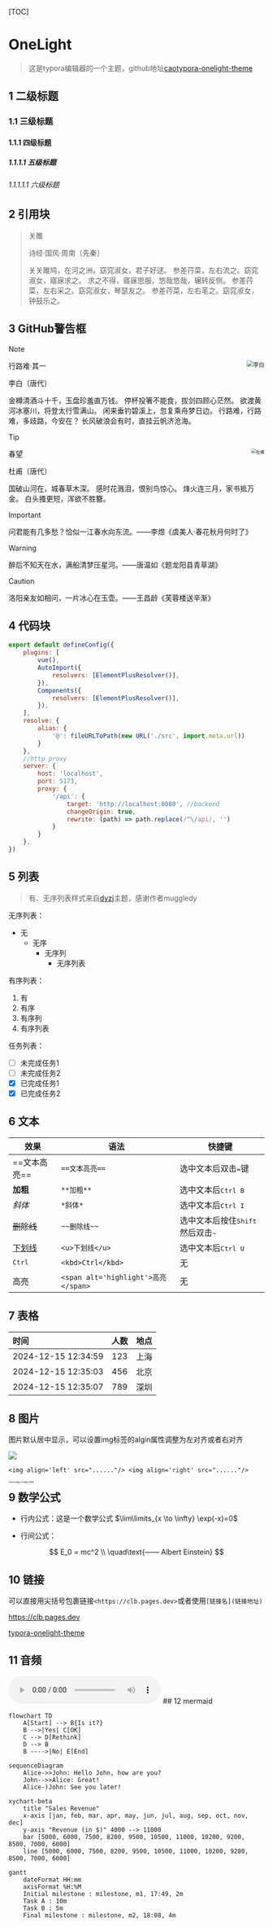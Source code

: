 [TOC]

# OneLight

> 这是typora编辑器的一个主题，github地址[caotypora-onelight-theme](https://github.com/caolib/typora-onelight-theme)

## 1 二级标题

### 1.1 三级标题

#### 1.1.1 四级标题

##### 1.1.1.1 五级标题

###### 1.1.1.1.1 六级标题

## 2 引用块

> 关雎
>
> 诗经·国风·周南〔先秦〕
>
> 关关雎鸠，在河之洲。窈窕淑女，君子好逑。
> 参差荇菜，左右流之。窈窕淑女，寤寐求之。
> 求之不得，寤寐思服。悠哉悠哉，辗转反侧。
> 参差荇菜，左右采之。窈窕淑女，琴瑟友之。
> 参差荇菜，左右芼之。窈窕淑女，钟鼓乐之。

## 3 GitHub警告框

> [!NOTE]
>
> <img align='right' src="https://ziyuan.guwendao.net/authorImg300/libai.jpg" alt="李白" style="zoom:80%;" />行路难·其一
>
> 李白〔唐代〕
>
> 金樽清酒斗十千，玉盘珍羞直万钱。
> 停杯投箸不能食，拔剑四顾心茫然。
> 欲渡黄河冰塞川，将登太行雪满山。
> 闲来垂钓碧溪上，忽复乘舟梦日边。
> 行路难，行路难，多歧路，今安在？
> 长风破浪会有时，直挂云帆济沧海。

> [!TIP]
>
> <img align='right' src="https://ziyuan.guwendao.net/authorImg300/dufu.jpg" alt="杜甫" style="zoom: 60%;" />春望
>
> 杜甫〔唐代〕
>
> 国破山河在，城春草木深。
> 感时花溅泪，恨别鸟惊心。
> 烽火连三月，家书抵万金。
> 白头搔更短，浑欲不胜簪。

> [!IMPORTANT]
>
> 问君能有几多愁？恰似一江春水向东流。——李煜《虞美人·春花秋月何时了》

> [!WARNING]
>
> 醉后不知天在水，满船清梦压星河。——唐温如《题龙阳县青草湖》

> [!CAUTION]
>
> 洛阳亲友如相问，一片冰心在玉壶。——王昌龄《芙蓉楼送辛渐》

## 4 代码块

```javascript
export default defineConfig({
    plugins: [
        vue(),
        AutoImport({
            resolvers: [ElementPlusResolver()],
        }),
        Components({
            resolvers: [ElementPlusResolver()],
        }),
    ],
    resolve: {
        alias: {
            '@': fileURLToPath(new URL('./src', import.meta.url))
        }
    },
    //http proxy
    server: {
        host: 'localhost',
        port: 5173,
        proxy: {
            '/api': {
                target: 'http://localhost:8080', //backend
                changeOrigin: true,
                rewrite: (path) => path.replace(/^\/api/, '')
            }
        }
    },
})
```

## 5 列表

> 有、无序列表样式来自[dyzj](https://theme.typora.io/theme/dyzj/)主题，感谢作者muggledy

无序列表：


- 无
  - 无序
    - 无序列
      - 无序列表

有序列表：

1. 有
2. 有序
3. 有序列
4. 有序列表

任务列表：

- [ ] 未完成任务1
- [ ] 未完成任务2
- [x] 已完成任务1
- [x] 已完成任务2

## 6 文本

| 效果                              | 语法                                | 快捷键                                             |
| --------------------------------- | ----------------------------------- | -------------------------------------------------- |
| ==文本高亮==                      | `==文本高亮==`                      | 选中文本后双击<kbd>=</kbd>键                       |
| **加粗**                          | `**加粗**`                          | 选中文本后<kbd>Ctrl B</kbd>                        |
| *斜体*                            | `*斜体*`                            | 选中文本后<kbd>Ctrl I</kbd>                        |
| ~~删除线~~                        | `~~删除线~~`                        | 选中文本后按住<kbd>Shift</kbd>然后双击<kbd>~</kbd> |
| <u>下划线</u>                     | `<u>下划线</u>`                     | 选中文本后<kbd>Ctrl U</kbd>                        |
| <kbd>Ctrl</kbd>                   | `<kbd>Ctrl</kbd>`                   | 无                                                 |
| <span alt='highlight'>高亮</span> | `<span alt='highlight'>高亮</span>` | 无                                                 |

## 7 表格

| 时间                | 人数 | 地点 |
| :------------------ | :--: | ---: |
| 2024-12-15 12:34:59 | 123  | 上海 |
| 2024-12-15 12:35:03 | 456  | 北京 |
| 2024-12-15 12:35:07 | 789  | 深圳 |

## 8 图片

图片默认居中显示，可以设置img标签的algin属性调整为左对齐或者右对齐 

<img src="https://img.shields.io/github/downloads/caolib/typora-onelight-theme/latest/total">

`<img align='left' src="......"/> <img align='right' src="......"/>`

<img align='left' src="https://s2.loli.net/2024/12/29/8KTQLnUcGzX2vdx.gif" alt="社恐" style="zoom:25%;" /><img align='left' src="https://s2.loli.net/2024/12/29/mTNin3OZPyucQpV.gif" alt="威胁" style="zoom:25%;" /><img align='left' src="https://s2.loli.net/2024/12/29/LRBkhyGwbI3toO7.gif" alt="气鼓鼓" style="zoom:25%;" /><img align='left' src="https://s2.loli.net/2024/12/29/Zbnxh3fTJUK8r7V.gif" alt="憋笑" style="zoom:25%;" />











## 9 数学公式

- 行内公式：这是一个数学公式 $\lim\limits_{x \to \infty} \exp(-x)=0$

- 行间公式：

$$
E_0 = mc^2 \\
\quad\text{—— Albert Einstein}
$$

## 10 链接

可以直接用尖括号包裹链接`<https://clb.pages.dev>`或者使用`[链接名](链接地址)`

<https://clb.pages.dev>

[typora-onelight-theme](https://github.com/caolib/typora-onelight-theme)

## 11 音频

<audio controls="controls">
  <source src="https://bin-music.netlify.app/songs/%E5%B0%8F%E3%81%95%E3%81%AA%E6%B5%B7-%E7%B5%90%E6%9D%9F%E3%83%90%E3%83%B3%E3%83%89.mp3" type="audio/mp3" />
</audio>
## 12 mermaid

```mermaid
flowchart TD
    A[Start] --> B{Is it?}
    B -->|Yes| C[OK]
    C --> D[Rethink]
    D --> B
    B ---->|No| E[End]
```

```mermaid
sequenceDiagram
    Alice->>John: Hello John, how are you?
    John-->>Alice: Great!
    Alice-)John: See you later!
```

```mermaid
xychart-beta
    title "Sales Revenue"
    x-axis [jan, feb, mar, apr, may, jun, jul, aug, sep, oct, nov, dec]
    y-axis "Revenue (in $)" 4000 --> 11000
    bar [5000, 6000, 7500, 8200, 9500, 10500, 11000, 10200, 9200, 8500, 7000, 6000]
    line [5000, 6000, 7500, 8200, 9500, 10500, 11000, 10200, 9200, 8500, 7000, 6000]
```

```mermaid
gantt
    dateFormat HH:mm
    axisFormat %H:%M
    Initial milestone : milestone, m1, 17:49, 2m
    Task A : 10m
    Task B : 5m
    Final milestone : milestone, m2, 18:08, 4m
```

